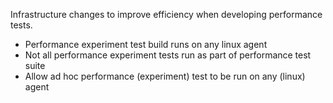 Infrastructure changes to improve efficiency when developing performance tests.

- Performance experiment test build runs on any linux agent
- Not all performance experiment tests run as part of performance test suite
- Allow ad hoc performance (experiment) test to be run on any (linux) agent
